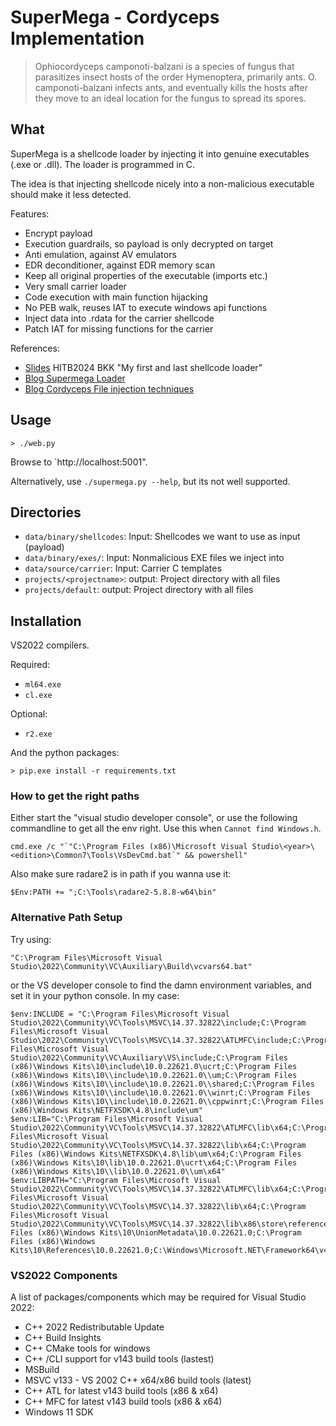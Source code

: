 # SuperMega - Cordyceps Implementation

> Ophiocordyceps camponoti-balzani is a species of fungus that parasitizes 
> insect hosts of the order Hymenoptera, primarily ants. O. 
> camponoti-balzani infects ants, and eventually kills the hosts after 
> they move to an ideal location for the fungus to spread its spores.


## What

SuperMega is a shellcode loader by injecting it into genuine executables (.exe or .dll).
The loader is programmed in C. 

The idea is that injecting shellcode nicely into a non-malicious executable should make
it less detected.

Features:
* Encrypt payload
* Execution guardrails, so payload is only decrypted on target
* Anti emulation, against AV emulators
* EDR deconditioner, against EDR memory scan
* Keep all original properties of the executable (imports etc.)
* Very small carrier loader
* Code execution with main function hijacking
* No PEB walk, reuses IAT to execute windows api functions
* Inject data into .rdata for the carrier shellcode
* Patch IAT for missing functions for the carrier

References: 
* [Slides](https://docs.google.com/presentation/d/1_gwd0M49ObHZO5JtrkZl1NPwRKXWVRm_zHTDdGqRl3Q/edit?usp=sharing) HITB2024 BKK "My first and last shellcode loader"
* [Blog Supermega Loader](https://blog.deeb.ch/posts/supermega/)
* [Blog Cordyceps File injection techniques](https://blog.deeb.ch/posts/exe-injection/)


## Usage

```
> ./web.py
```

Browse to `http://localhost:5001".


Alternatively, use `./supermega.py --help`, but its not well supported.

## Directories

* `data/binary/shellcodes`: Input: Shellcodes we want to use as input (payload)
* `data/binary/exes/`: Input: Nonmalicious EXE files we inject into
* `data/source/carrier`: Input: Carrier C templates
* `projects/<projectname>`: output: Project directory with all files
* `projects/default`: output: Project directory with all files


## Installation

VS2022 compilers.

Required:
* `ml64.exe`
* `cl.exe`

Optional: 
* `r2.exe`

And the python packages:
```
> pip.exe install -r requirements.txt
```

### How to get the right paths

Either start the "visual studio developer console", or 
use the following commandline to get all the env right. 
Use this when `Cannot find Windows.h`.

```
cmd.exe /c "`"C:\Program Files (x86)\Microsoft Visual Studio\<year>\<edition>\Common7\Tools\VsDevCmd.bat`" && powershell"
```

Also make sure radare2 is in path if you wanna use it:
```
$Env:PATH += ";C:\Tools\radare2-5.8.8-w64\bin"
```


### Alternative Path Setup

Try using:
```
"C:\Program Files\Microsoft Visual Studio\2022\Community\VC\Auxiliary\Build\vcvars64.bat"
```

or the VS developer console to find the damn environment variables, and set 
it in your python console. In my case:
```
$env:INCLUDE = "C:\Program Files\Microsoft Visual Studio\2022\Community\VC\Tools\MSVC\14.37.32822\include;C:\Program Files\Microsoft Visual Studio\2022\Community\VC\Tools\MSVC\14.37.32822\ATLMFC\include;C:\Program Files\Microsoft Visual Studio\2022\Community\VC\Auxiliary\VS\include;C:\Program Files (x86)\Windows Kits\10\include\10.0.22621.0\ucrt;C:\Program Files (x86)\Windows Kits\10\\include\10.0.22621.0\\um;C:\Program Files (x86)\Windows Kits\10\\include\10.0.22621.0\\shared;C:\Program Files (x86)\Windows Kits\10\\include\10.0.22621.0\\winrt;C:\Program Files (x86)\Windows Kits\10\\include\10.0.22621.0\\cppwinrt;C:\Program Files (x86)\Windows Kits\NETFXSDK\4.8\include\um"
$env:LIB="C:\Program Files\Microsoft Visual Studio\2022\Community\VC\Tools\MSVC\14.37.32822\ATLMFC\lib\x64;C:\Program Files\Microsoft Visual Studio\2022\Community\VC\Tools\MSVC\14.37.32822\lib\x64;C:\Program Files (x86)\Windows Kits\NETFXSDK\4.8\lib\um\x64;C:\Program Files (x86)\Windows Kits\10\lib\10.0.22621.0\ucrt\x64;C:\Program Files (x86)\Windows Kits\10\\lib\10.0.22621.0\\um\x64"
$env:LIBPATH="C:\Program Files\Microsoft Visual Studio\2022\Community\VC\Tools\MSVC\14.37.32822\ATLMFC\lib\x64;C:\Program Files\Microsoft Visual Studio\2022\Community\VC\Tools\MSVC\14.37.32822\lib\x64;C:\Program Files\Microsoft Visual Studio\2022\Community\VC\Tools\MSVC\14.37.32822\lib\x86\store\references;C:\Program Files (x86)\Windows Kits\10\UnionMetadata\10.0.22621.0;C:\Program Files (x86)\Windows Kits\10\References\10.0.22621.0;C:\Windows\Microsoft.NET\Framework64\v4.0.30319"
```

### VS2022 Components

A list of packages/components which may be required for Visual Studio 2022:
* C++ 2022 Redistributable Update
* C++ Build Insights
* C++ CMake tools for windows
* C++ /CLI support for v143 build tools (lastest)
* MSBuild
* MSVC v133 - VS 2002 C++ x64/x86 build tools (latest)
* C++ ATL for latest v143 build tools (x86 & x64)
* C++ MFC for latest v143 build tools (x86 & x64)
* Windows 11 SDK
